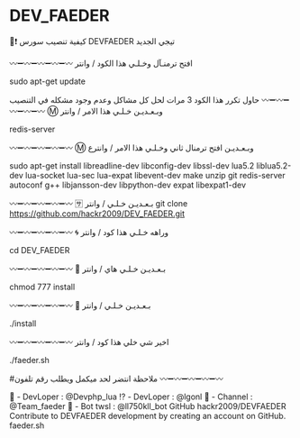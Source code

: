 # DEV_FAEDER
🤖:exclamation: كيفية تنصيب سورس DEVFAEDER تيجي الجديد


:wavy_dash::heavy_minus_sign::wavy_dash::heavy_minus_sign::wavy_dash::heavy_minus_sign::wavy_dash::heavy_minus_sign::wavy_dash:
افتح ترمنـآل وخـلـي هذا الكود / وانتر

sudo apt-get update

حاول تكرر هذا الكود 3 مرات لحل كل مشاكل وعدم وجود مشكله في التنصيب
:wavy_dash::heavy_minus_sign::wavy_dash::heavy_minus_sign::wavy_dash::heavy_minus_sign::wavy_dash::heavy_minus_sign::wavy_dash:
:m: وبـعـديـن خـلـي هذا الامر / وانتر

redis-server


:wavy_dash::heavy_minus_sign::wavy_dash::heavy_minus_sign::wavy_dash::heavy_minus_sign::wavy_dash::heavy_minus_sign::wavy_dash: 
:m: وبـعـديـن افتح ترمنال ثاني وخـلـي هذا الامر / وانترع

sudo apt-get install libreadline-dev libconfig-dev libssl-dev lua5.2 liblua5.2-dev lua-socket lua-sec lua-expat libevent-dev make unzip git redis-server autoconf g++ libjansson-dev libpython-dev expat libexpat1-dev

:wavy_dash::heavy_minus_sign::wavy_dash::heavy_minus_sign::wavy_dash::heavy_minus_sign::wavy_dash::heavy_minus_sign::wavy_dash:
:sa: بـعـديـن خـلـي / وانتر
git clone https://github.com/hackr2009/DEV_FAEDER.git

:wavy_dash::heavy_minus_sign::wavy_dash::heavy_minus_sign::wavy_dash::heavy_minus_sign::wavy_dash::heavy_minus_sign::wavy_dash:
:cyclone: وراهه خـلـي هذا كود / وانتر

cd DEV_FAEDER

:wavy_dash::heavy_minus_sign::wavy_dash::heavy_minus_sign::wavy_dash::heavy_minus_sign::wavy_dash::heavy_minus_sign::wavy_dash:
:diamond_shape_with_a_dot_inside: بـعـديـن خـلـي هاي / وانتر

 chmod 777 install

:wavy_dash::heavy_minus_sign::wavy_dash::heavy_minus_sign::wavy_dash::heavy_minus_sign::wavy_dash::heavy_minus_sign::wavy_dash:
:baggage_claim: بـعـديـن خـلـي / وانتر

 ./install

:wavy_dash::heavy_minus_sign::wavy_dash::heavy_minus_sign::wavy_dash::heavy_minus_sign::wavy_dash::heavy_minus_sign::wavy_dash:
 اخير شي خلي هذا كود / وانتر 

./faeder.sh

#ملاحظة انتضر لحد ميكمل ويطلب رقم  تلفون
:wavy_dash::heavy_minus_sign::wavy_dash::heavy_minus_sign::wavy_dash::heavy_minus_sign::wavy_dash::heavy_minus_sign::wavy_dash:

:helicopter: - DevLoper : @Devphp_lua
:interrobang: - DevLoper : @lgonl
:rocket: - Channel : @Team_faeder
🤖 - Bot twsl : @ll750kll_bot
GitHub
hackr2009/DEVFAEDER
Contribute to DEVFAEDER development by creating an account on GitHub.
faeder.sh
